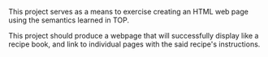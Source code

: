 This project serves as a means to exercise creating an HTML web page using the semantics learned in TOP.

This project should produce a webpage that will successfully display like a recipe book, and link to individual pages with the said recipe's instructions.